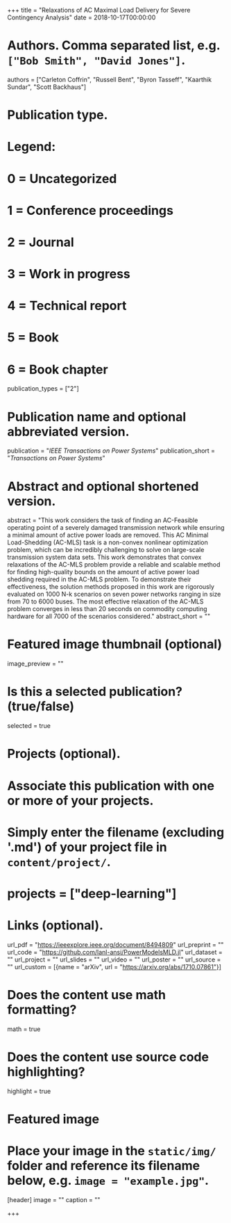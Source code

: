 +++
title = "Relaxations of AC Maximal Load Delivery for Severe Contingency Analysis"
date = 2018-10-17T00:00:00

# Authors. Comma separated list, e.g. `["Bob Smith", "David Jones"]`.
authors = ["Carleton Coffrin", "Russell Bent", "Byron Tasseff", "Kaarthik Sundar", "Scott Backhaus"]

# Publication type.
# Legend:
# 0 = Uncategorized
# 1 = Conference proceedings
# 2 = Journal
# 3 = Work in progress
# 4 = Technical report
# 5 = Book
# 6 = Book chapter
publication_types = ["2"]

# Publication name and optional abbreviated version.
publication = "*IEEE Transactions on Power Systems*"
publication_short = "*Transactions on Power Systems*"

# Abstract and optional shortened version.
abstract = "This work considers the task of finding an AC-Feasible operating point of a severely damaged transmission network while ensuring a minimal amount of active power loads are removed. This AC Minimal Load-Shedding (AC-MLS) task is a non-convex nonlinear optimization problem, which can be incredibly challenging to solve on large-scale transmission system data sets. This work demonstrates that convex relaxations of the AC-MLS problem provide a reliable and scalable method for finding high-quality bounds on the amount of active power load shedding required in the AC-MLS problem. To demonstrate their effectiveness, the solution methods proposed in this work are rigorously evaluated on 1000 N-k scenarios on seven power networks ranging in size from 70 to 6000 buses. The most effective relaxation of the AC-MLS problem converges in less than 20 seconds on commodity computing hardware for all 7000 of the scenarios considered."
abstract_short = ""

# Featured image thumbnail (optional)
image_preview = ""

# Is this a selected publication? (true/false)
selected = true

# Projects (optional).
#   Associate this publication with one or more of your projects.
#   Simply enter the filename (excluding '.md') of your project file in `content/project/`.
# projects = ["deep-learning"]

# Links (optional).
url_pdf = "https://ieeexplore.ieee.org/document/8494809"
url_preprint = ""
url_code = "https://github.com/lanl-ansi/PowerModelsMLD.jl"
url_dataset = ""
url_project = ""
url_slides = ""
url_video = ""
url_poster = ""
url_source = ""
url_custom = [{name = "arXiv", url = "https://arxiv.org/abs/1710.07861"}]


# Does the content use math formatting?
math = true

# Does the content use source code highlighting?
highlight = true

# Featured image
# Place your image in the `static/img/` folder and reference its filename below, e.g. `image = "example.jpg"`.
[header]
image = ""
caption = ""

+++

